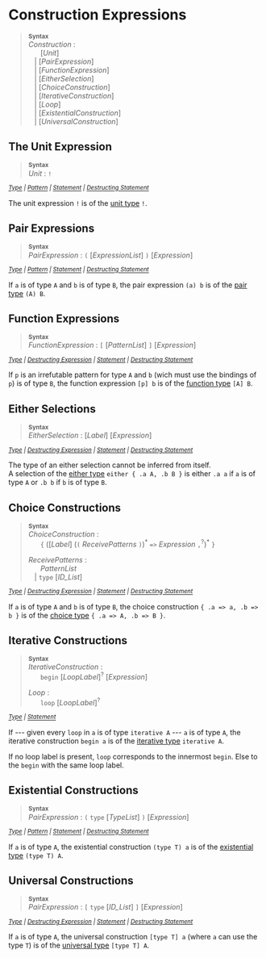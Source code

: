 # Construction Expressions

> **<sup>Syntax</sup>**\
> _Construction_ :\
> &nbsp;&nbsp; &nbsp;&nbsp; [_Unit_] \
> &nbsp;&nbsp; | [_PairExpression_] \
> &nbsp;&nbsp; | [_FunctionExpression_] \
> &nbsp;&nbsp; | [_EitherSelection_] \
> &nbsp;&nbsp; | [_ChoiceConstruction_] \
> &nbsp;&nbsp; | [_IterativeConstruction_] \
> &nbsp;&nbsp; | [_Loop_] \
> &nbsp;&nbsp; | [_ExistentialConstruction_] \
> &nbsp;&nbsp; | [_UniversalConstruction_]


## The Unit Expression

> **<sup>Syntax</sup>**\
> _Unit_ : `!`

*<sup>
[Type](../types.md#the-unit-type)
| [Pattern](../patterns.md#todo)
| [Statement](../statements/commands.md#todo)
| [Destructing Statement](../statements/commands.md#todo)
</sup>*

The unit expression `!` is of the [unit type](../types.md#the-unit-type) `!`.


## Pair Expressions

> **<sup>Syntax</sup>**\
> _PairExpression_ : `(` [_ExpressionList_] `)` [_Expression_]

*<sup>
[Type](../types.md#pair-types)
| [Pattern](../patterns.md#todo)
| [Statement](../statements/commands.md#todo)
| [Destructing Statement](../statements/commands.md#todo)
</sup>*

If `a` is of type `A` and `b` is of type `B`, the pair expression `(a) b` is of the [pair type](../types.md#pair-types) `(A) B`.


## Function Expressions

> **<sup>Syntax</sup>**\
> _FunctionExpression_ : `[` [_PatternList_] `]` [_Expression_]

*<sup>
[Type](../types.md#function-types)
| [Destructing Expression](application.md#function-calls)
| [Statement](../statements/commands.md#todo)
| [Destructing Statement](../statements/commands.md#todo)
</sup>*

If `p` is an irrefutable pattern for type `A` and `b` (wich must use the bindings of `p`) is of type `B`, the function expression `[p] b` is of the [function type](../types.md#function-types) `[A] B`.

## Either Selections

> **<sup>Syntax</sup>**\
> _EitherSelection_ : [_Label_] [_Expression_]

*<sup>
[Type](../types.md#either-types)
| [Destructing Expression](application.md#either-destructions)
| [Statement](../statements/commands.md#todo)
| [Destructing Statement](../statements/commands.md#todo)
</sup>*

The type of an either selection cannot be inferred from itself. \
A selection of the [either type](../types.md#either-types) `either { .a A, .b B }` is either `.a a` if `a` is of type `A` or `.b b` if `b` is of type `B`.


## Choice Constructions

> **<sup>Syntax</sup>**\
> _ChoiceConstruction_ :\
> &nbsp;&nbsp; &nbsp;&nbsp; `{` ([_Label_] (`(` _ReceivePatterns_ `)`)<sup>\*</sup> `=>` _Expression_ `,`<sup>?</sup>)<sup>\*</sup> `}`
>
> _ReceivePatterns_ :\
> &nbsp;&nbsp; &nbsp;&nbsp; _PatternList_ \
> &nbsp;&nbsp; | `type` [_ID_List_]

*<sup>
[Type](../types.md#choice-types)
| [Destructing Expression](application.md#choice-selections)
| [Statement](../statements/commands.md#todo)
| [Destructing Statement](../statements/commands.md#todo)
</sup>*

If `a` is of type `A` and `b` is of type `B`, the choice construction `{ .a => a, .b => b }` is of the [choice type](../types.md#choice-types) `{ .a => A, .b => B }`.


## Iterative Constructions

> **<sup>Syntax</sup>**\
> _IterativeConstruction_ :\
> &nbsp;&nbsp; &nbsp;&nbsp; `begin` [_LoopLabel_]<sup>?</sup> [_Expression_]
>
> _Loop_ :\
> &nbsp;&nbsp; &nbsp;&nbsp; `loop` [_LoopLabel_]<sup>?</sup>

*<sup>
[Type](../types.md#iterative-types)
| [Statement](../statements/commands.md#todo)
</sup>*

If --- given every `loop` in `a` is of type `iterative A` --- `a` is of type `A`, the iterative construction `begin a` is of the [iterative type](../types.md#iterative-types) `iterative A`.

If no loop label is present, `loop` corresponds to the innermost `begin`. Else to the `begin` with the same loop label.


## Existential Constructions

> **<sup>Syntax</sup>**\
> _PairExpression_ : `(` `type` [_TypeList_] `)` [_Expression_]

*<sup>
[Type](../types.md#existential-types)
| [Pattern](../patterns.md#todo)
| [Statement](../statements/commands.md#todo)
| [Destructing Statement](../statements/commands.md#todo)
</sup>*

If `a` is of type `A`, the existential construction `(type T) a` is of the [existential type](../types.md#existential-types) `(type T) A`.

## Universal Constructions

> **<sup>Syntax</sup>**\
> _PairExpression_ : `[` `type` [_ID_List_] `]` [_Expression_]

*<sup>
[Type](../types.md#universal-types)
| [Destructing Expression](application.md#universal-specializations)
| [Statement](../statements/commands.md#todo)
| [Destructing Statement](../statements/commands.md#todo)
</sup>*

If `a` is of type `A`, the universal construction `[type T] a` (where `a` can use the type `T`) is of the [universal type](../types.md#universal-types) `[type T] A`.